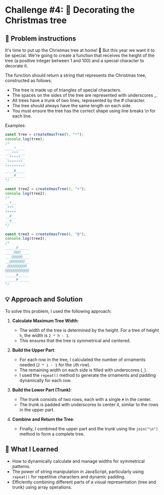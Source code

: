 # Challenge #4: 🎄 Decorating the Christmas tree

## 🧠 Problem instructions

It's time to put up the Christmas tree at home! 🎄 But this year we want it to be special. We're going to create a function that receives the height of the tree (a positive integer between 1 and 100) and a special character to decorate it.

The function should return a string that represents the Christmas tree, constructed as follows:

- The tree is made up of triangles of special characters.
- The spaces on the sides of the tree are represented with underscores \_.
- All trees have a trunk of two lines, represented by the # character.
- The tree should always have the same length on each side.
- You must ensure the tree has the correct shape using line breaks \n for each line.

Examples:

```javascript
const tree = createXmasTree(5, "*");
console.log(tree);
/*
____*____
___***___
__*****__
_*******_
*********
____#____
____#____
*/

const tree2 = createXmasTree(3, "+");
console.log(tree2);
/*
__+__
_+++_
+++++
__#__
__#__
*/

const tree3 = createXmasTree(6, "@");
console.log(tree3);
/*
_____@_____
____@@@____
___@@@@@___
__@@@@@@@__
_@@@@@@@@@_
@@@@@@@@@@@
_____#_____
_____#_____
*/
```

## 💡 Approach and Solution

To solve this problem, I used the following approach:

1. **Calculate Maximum Tree Width**:

   - The width of the tree is determined by the height. For a tree of height `h`, the width is `2 * h - 1`.
   - This ensures that the tree is symmetrical and centered.

2. **Build the Upper Part**:

   - For each row in the tree, I calculated the number of ornaments needed (`2 * i - 1` for the `i`th row).
   - The remaining width on each side is filled with underscores (`_`).
   - I used the `repeat()` method to generate the ornaments and padding dynamically for each row.

3. **Build the Lower Part (Trunk)**:

   - The trunk consists of two rows, each with a single `#` in the center.
   - The trunk is padded with underscores to center it, similar to the rows in the upper part.

4. **Combine and Return the Tree**:
   - Finally, I combined the upper part and the trunk using the `join("\n")` method to form a complete tree.

## 🎉 What I Learned

- How to dynamically calculate and manage widths for symmetrical patterns.
- The power of string manipulation in JavaScript, particularly using `repeat()` for repetitive characters and dynamic padding.
- Efficiently combining different parts of a visual representation (tree and trunk) using array operations.
